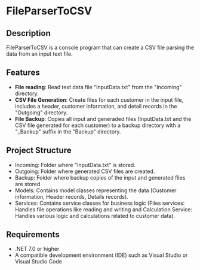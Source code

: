 # FileParserToCSV

## Description
FileParserToCSV is a console program that can create a CSV file parsing the data from an input text file.

## Features
- **File reading**: Read text data file "InputData.txt" from the "Incoming" directory.
- **CSV File Generation**: Create files for each customer in the input file, includes a header, customer information, and detail records in the "Outgoing" directory.
- **File Backup**: Copies all input and generaded files (InputData.txt and the CSV file generated for each customer) to a backup directory with a "_Backup" suffix in the "Backup" directory.

## Project Structure
- Incoming: Folder where "InputData.txt" is stored.
- Outgoing: Folder where generated CSV files are created.
- Backup: Folder where backup copies of the input and generated files are stored
- Models: Contains model classes representing the data (Customer information, Header records, Details records).
- Services:  Contains service classes for business logic (Files services: Handles file operations like reading and writing and Calculation Service: Handles various logic and calculations related to customer data).

## Requirements
- .NET 7.0 or higher
- A compatible development environment (IDE) such as Visual Studio or Visual Studio Code
